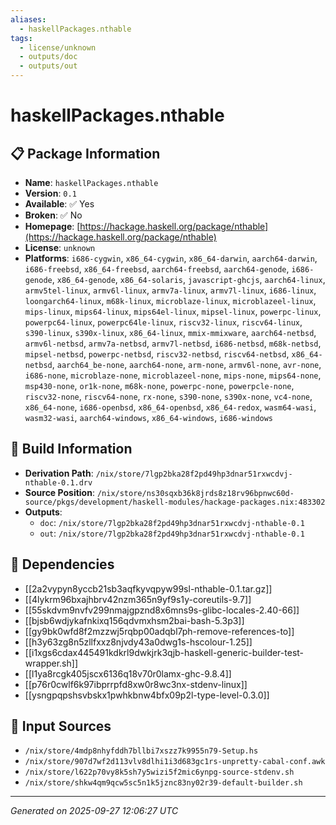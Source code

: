 ```yaml
---
aliases:
  - haskellPackages.nthable
tags:
  - license/unknown
  - outputs/doc
  - outputs/out
---
```


# haskellPackages.nthable

## 📋 Package Information

- **Name**: `haskellPackages.nthable`
- **Version**: `0.1`
- **Available**: ✅ Yes
- **Broken**: ✅ No
- **Homepage**: [https://hackage.haskell.org/package/nthable](https://hackage.haskell.org/package/nthable)
- **License**: `unknown`
- **Platforms**: `i686-cygwin`, `x86_64-cygwin`, `x86_64-darwin`, `aarch64-darwin`, `i686-freebsd`, `x86_64-freebsd`, `aarch64-freebsd`, `aarch64-genode`, `i686-genode`, `x86_64-genode`, `x86_64-solaris`, `javascript-ghcjs`, `aarch64-linux`, `armv5tel-linux`, `armv6l-linux`, `armv7a-linux`, `armv7l-linux`, `i686-linux`, `loongarch64-linux`, `m68k-linux`, `microblaze-linux`, `microblazeel-linux`, `mips-linux`, `mips64-linux`, `mips64el-linux`, `mipsel-linux`, `powerpc-linux`, `powerpc64-linux`, `powerpc64le-linux`, `riscv32-linux`, `riscv64-linux`, `s390-linux`, `s390x-linux`, `x86_64-linux`, `mmix-mmixware`, `aarch64-netbsd`, `armv6l-netbsd`, `armv7a-netbsd`, `armv7l-netbsd`, `i686-netbsd`, `m68k-netbsd`, `mipsel-netbsd`, `powerpc-netbsd`, `riscv32-netbsd`, `riscv64-netbsd`, `x86_64-netbsd`, `aarch64_be-none`, `aarch64-none`, `arm-none`, `armv6l-none`, `avr-none`, `i686-none`, `microblaze-none`, `microblazeel-none`, `mips-none`, `mips64-none`, `msp430-none`, `or1k-none`, `m68k-none`, `powerpc-none`, `powerpcle-none`, `riscv32-none`, `riscv64-none`, `rx-none`, `s390-none`, `s390x-none`, `vc4-none`, `x86_64-none`, `i686-openbsd`, `x86_64-openbsd`, `x86_64-redox`, `wasm64-wasi`, `wasm32-wasi`, `aarch64-windows`, `x86_64-windows`, `i686-windows`

## 🔧 Build Information

- **Derivation Path**: `/nix/store/7lgp2bka28f2pd49hp3dnar51rxwcdvj-nthable-0.1.drv`
- **Source Position**: `/nix/store/ns30sqxb36k8jrds8z18rv96bpnwc60d-source/pkgs/development/haskell-modules/hackage-packages.nix:483302`
- **Outputs**:
  - `doc`:  `/nix/store/7lgp2bka28f2pd49hp3dnar51rxwcdvj-nthable-0.1`
  - `out`:  `/nix/store/7lgp2bka28f2pd49hp3dnar51rxwcdvj-nthable-0.1`

## 🔗 Dependencies

- [[2a2vypyn8yccb21sb3aqfkyvqpyw99sl-nthable-0.1.tar.gz]]
- [[4lykrm96bxajhbrv42nzm365n9yf9s1y-coreutils-9.7]]
- [[55skdvm9nvfv299nmajgpznd8x6mns9s-glibc-locales-2.40-66]]
- [[bjsb6wdjykafnkixq156qdvmxhsm2bai-bash-5.3p3]]
- [[gy9bk0wfd8f2mzzwj5rqbp00adqbl7ph-remove-references-to]]
- [[h3y63zg8n5zllfxxz8njvdy43a0dwg1s-hscolour-1.25]]
- [[i1xgs6cdax445491kdkrl9dwkjrk3qjb-haskell-generic-builder-test-wrapper.sh]]
- [[l1ya8rcgk405jscx6136q18v70r0lamx-ghc-9.8.4]]
- [[p76r0cwlf6k97ibprrpfd8xw0r8wc3nx-stdenv-linux]]
- [[ysngpqpshsvbskx1pwhkbnw4bfx09p2l-type-level-0.3.0]]

## 📁 Input Sources

- `/nix/store/4mdp8nhyfddh7bllbi7xszz7k9955n79-Setup.hs`
- `/nix/store/907d7wf2d113vlv8dlhi1i3d683gc1rs-unpretty-cabal-conf.awk`
- `/nix/store/l622p70vy8k5sh7y5wizi5f2mic6ynpg-source-stdenv.sh`
- `/nix/store/shkw4qm9qcw5sc5n1k5jznc83ny02r39-default-builder.sh`

---
*Generated on 2025-09-27 12:06:27 UTC*
